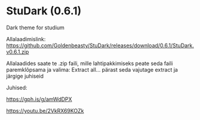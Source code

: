 # StuDark (0.6.1)
Dark theme for studium

Allalaadimislink: https://github.com/Goldenbeasty/StuDark/releases/download/0.6.1/StuDark.v0.6.1.zip

Allalaadides saate te .zip faili, mille lahtipakkimiseks peate seda faili paremklõpsama ja valima: Extract all...
pärast seda vajutage extract ja järgige juhiseid

Juhised:

https://gph.is/g/amWdDPX

https://youtu.be/2VkRX69KOZk
